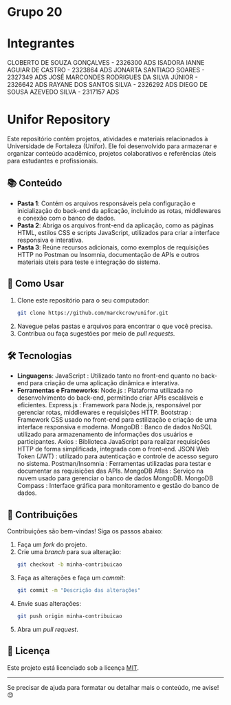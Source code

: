# Grupo 20 

# Integrantes

CLOBERTO DE SOUZA GONÇALVES - 2326300 ADS
ISADORA IANNE AGUIAR DE CASTRO - 2323864 ADS
JONARTA SANTIAGO SOARES - 2327349 ADS
JOSÉ MARCONDES RODRIGUES DA SILVA JÚNIOR - 2326642 ADS
RAYANE DOS SANTOS SILVA - 2326292 ADS
DIEGO DE SOUSA AZEVEDO SILVA - 2317157 ADS




# Unifor Repository

Este repositório contém projetos, atividades e materiais relacionados à Universidade de Fortaleza (Unifor). Ele foi desenvolvido para armazenar e organizar conteúdo acadêmico, projetos colaborativos e referências úteis para estudantes e profissionais.

## 📚 Conteúdo

- **Pasta 1**: Contém os arquivos responsáveis pela configuração e inicialização do back-end da aplicação, incluindo as rotas, middlewares e conexão com o banco de dados.
- **Pasta 2**: Abriga os arquivos front-end da aplicação, como as páginas HTML, estilos CSS e scripts JavaScript, utilizados para criar a interface responsiva e interativa.
- **Pasta 3**: Reúne recursos adicionais, como exemplos de requisições HTTP no Postman ou Insomnia, documentação de APIs e outros materiais úteis para teste e integração do sistema.

## 🚀 Como Usar

1. Clone este repositório para o seu computador:
   ```bash
   git clone https://github.com/marckcrow/unifor.git
   ```
2. Navegue pelas pastas e arquivos para encontrar o que você precisa.
3. Contribua ou faça sugestões por meio de *pull requests*.

## 🛠️ Tecnologias

- **Linguagens**: JavaScript : Utilizado tanto no front-end quanto no back-end para criação de uma aplicação dinâmica e interativa.
- **Ferramentas e Frameworks**: 
Node.js : Plataforma utilizada no desenvolvimento do back-end, permitindo criar APIs escaláveis ​​e eficientes.
Express.js : Framework para Node.js, responsável por gerenciar rotas, middlewares e requisições HTTP.
Bootstrap : Framework CSS usado no front-end para estilização e criação de uma interface responsiva e moderna.
MongoDB : Banco de dados NoSQL utilizado para armazenamento de informações dos usuários e participantes.
Axios : Biblioteca JavaScript para realizar requisições HTTP de forma simplificada, integrada com o front-end.
JSON Web Token (JWT) : utilizado para autenticação e controle de acesso seguro no sistema.
Postman/Insomnia : Ferramentas utilizadas para testar e documentar as requisições das APIs.
MongoDB Atlas : Serviço na nuvem usado para gerenciar o banco de dados MongoDB.
MongoDB Compass : Interface gráfica para monitoramento e gestão do banco de dados.

## 🤝 Contribuições

Contribuições são bem-vindas! Siga os passos abaixo:

1. Faça um *fork* do projeto.
2. Crie uma *branch* para sua alteração:
   ```bash
   git checkout -b minha-contribuicao
   ```
3. Faça as alterações e faça um *commit*:
   ```bash
   git commit -m "Descrição das alterações"
   ```
4. Envie suas alterações:
   ```bash
   git push origin minha-contribuicao
   ```
5. Abra um *pull request*.

## 📄 Licença

Este projeto está licenciado sob a licença [MIT](LICENSE). 

---

Se precisar de ajuda para formatar ou detalhar mais o conteúdo, me avise! 😊
